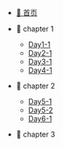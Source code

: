 
* [:abacus: 首页](/)

* :1st_place_medal: chapter 1
    * [Day1-1](note/Day1-1.md)
    * [Day2-1](note/Day2-1.md)
    * [Day3-1](note/Day3-1.md)
    * [Day4-1](note/Day4-1.md)

* :2nd_place_medal: chapter 2
    * [Day5-1](note/Day5-1.md)
    * [Day5-2](note/Day5-2.md)
    * [Day6-1](note/Day6-1.md)

* :3rd_place_medal: chapter 3